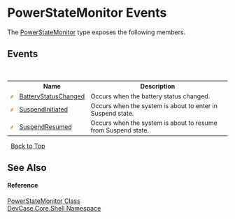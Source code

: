 # PowerStateMonitor Events
 

The <a href="T_DevCase_Core_Shell_PowerStateMonitor">PowerStateMonitor</a> type exposes the following members.


## Events
&nbsp;<table><tr><th></th><th>Name</th><th>Description</th></tr><tr><td>![Public event](media/pubevent.gif "Public event")</td><td><a href="E_DevCase_Core_Shell_PowerStateMonitor_BatteryStatusChanged">BatteryStatusChanged</a></td><td>
Occurs when the battery status changed.</td></tr><tr><td>![Public event](media/pubevent.gif "Public event")</td><td><a href="E_DevCase_Core_Shell_PowerStateMonitor_SuspendInitiated">SuspendInitiated</a></td><td>
Occurs when the system is about to enter in Suspend state.</td></tr><tr><td>![Public event](media/pubevent.gif "Public event")</td><td><a href="E_DevCase_Core_Shell_PowerStateMonitor_SuspendResumed">SuspendResumed</a></td><td>
Occurs when the system is about to resume from Suspend state.</td></tr></table>&nbsp;
<a href="#powerstatemonitor-events">Back to Top</a>

## See Also


#### Reference
<a href="T_DevCase_Core_Shell_PowerStateMonitor">PowerStateMonitor Class</a><br /><a href="N_DevCase_Core_Shell">DevCase.Core.Shell Namespace</a><br />